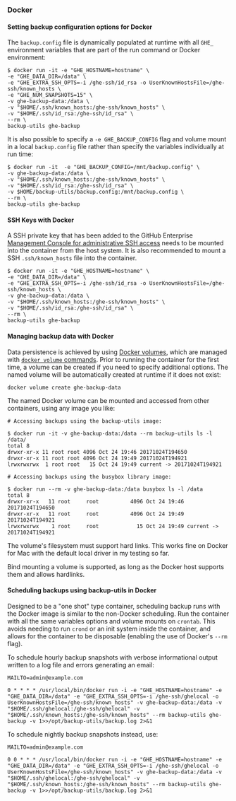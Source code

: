 ### Docker

#### Setting backup configuration options for Docker
The `backup.config` file is dynamically populated at runtime with all `GHE_` environment variables that are part of the run command or Docker environment:

```
$ docker run -it -e "GHE_HOSTNAME=hostname" \
-e "GHE_DATA_DIR=/data" \
-e "GHE_EXTRA_SSH_OPTS=-i /ghe-ssh/id_rsa -o UserKnownHostsFile=/ghe-ssh/known_hosts \
-e "GHE_NUM_SNAPSHOTS=15" \
-v ghe-backup-data:/data \
-v "$HOME/.ssh/known_hosts:/ghe-ssh/known_hosts" \
-v "$HOME/.ssh/id_rsa:/ghe-ssh/id_rsa" \
--rm \
backup-utils ghe-backup
```

It is also possible to specify a `-e GHE_BACKUP_CONFIG` flag and volume mount in a local `backup.config` file rather than specify the variables individually at run time:

```
$ docker run -it  -e "GHE_BACKUP_CONFIG=/mnt/backup.config" \
-v ghe-backup-data:/data \
-v "$HOME/.ssh/known_hosts:/ghe-ssh/known_hosts" \
-v "$HOME/.ssh/id_rsa:/ghe-ssh/id_rsa" \
-v $HOME/backup-utils/backup.config:/mnt/backup.config \
--rm \
backup-utils ghe-backup
```

#### SSH Keys with Docker

A SSH private key that has been added to the GitHub Enterprise [Management Console for administrative SSH access](https://help.github.com/enterprise/admin/guides/installation/administrative-shell-ssh-access/) needs to be mounted into the container from the host system. It is also recommended to mount a SSH `.ssh/known_hosts` file into the container.

```
$ docker run -it -e "GHE_HOSTNAME=hostname" \
-e "GHE_DATA_DIR=/data" \
-e "GHE_EXTRA_SSH_OPTS=-i /ghe-ssh/id_rsa -o UserKnownHostsFile=/ghe-ssh/known_hosts \
-v ghe-backup-data:/data \
-v "$HOME/.ssh/known_hosts:/ghe-ssh/known_hosts" \
-v "$HOME/.ssh/id_rsa:/ghe-ssh/id_rsa" \
--rm \
backup-utils ghe-backup
```

#### Managing backup data with Docker

Data persistence is achieved by using [Docker volumes](https://docs.docker.com/engine/admin/volumes/volumes/), which are managed with [`docker volume` commands](https://docs.docker.com/engine/reference/commandline/volume/). Prior to running the container for the first time, a volume can be created if you need to specify additional options. The named volume will be automatically created at runtime if it does not exist:

```
docker volume create ghe-backup-data
```

The named Docker volume can be mounted and accessed from other containers, using any image you like:

```
# Accessing backups using the backup-utils image:

$ docker run -it -v ghe-backup-data:/data --rm backup-utils ls -l /data/
total 8
drwxr-xr-x 11 root root 4096 Oct 24 19:46 20171024T194650
drwxr-xr-x 11 root root 4096 Oct 24 19:49 20171024T194921
lrwxrwxrwx  1 root root   15 Oct 24 19:49 current -> 20171024T194921

# Accessing backups using the busybox library image:

$ docker run --rm -v ghe-backup-data:/data busybox ls -l /data
total 8
drwxr-xr-x   11 root     root          4096 Oct 24 19:46 20171024T194650
drwxr-xr-x   11 root     root          4096 Oct 24 19:49 20171024T194921
lrwxrwxrwx    1 root     root            15 Oct 24 19:49 current -> 20171024T194921
```

The volume's filesystem must support hard links. This works fine on Docker for Mac with the default local driver in my testing so far.

Bind mounting a volume is supported, as long as the Docker host supports them and allows hardlinks.

#### Scheduling backups using backup-utils in Docker

Designed to be a "one shot" type container, scheduling backup runs with the Docker image is similar to the non-Docker scheduling. Run the container with all the same variables options and volume mounts on `crontab`. This avoids needing to run `crond` or an init system inside the container, and allows for the container to be disposable (enabling the use of Docker's `--rm` flag).

To schedule hourly backup snapshots with verbose informational output written to a log file and errors generating an email:

```
MAILTO=admin@example.com

0 * * * * /usr/local/bin/docker run -i -e "GHE_HOSTNAME=hostname" -e "GHE_DATA_DIR=/data" -e "GHE_EXTRA_SSH_OPTS=-i /ghe-ssh/ghelocal -o UserKnownHostsFile=/ghe-ssh/known_hosts" -v ghe-backup-data:/data -v "$HOME/.ssh/ghelocal:/ghe-ssh/ghelocal" -v "$HOME/.ssh/known_hosts:/ghe-ssh/known_hosts" --rm backup-utils ghe-backup -v 1>>/opt/backup-utils/backup.log 2>&1
```

To schedule nightly backup snapshots instead, use:

```
MAILTO=admin@example.com

0 0 * * * /usr/local/bin/docker run -i -e "GHE_HOSTNAME=hostname" -e "GHE_DATA_DIR=/data" -e "GHE_EXTRA_SSH_OPTS=-i /ghe-ssh/ghelocal -o UserKnownHostsFile=/ghe-ssh/known_hosts" -v ghe-backup-data:/data -v "$HOME/.ssh/ghelocal:/ghe-ssh/ghelocal" -v "$HOME/.ssh/known_hosts:/ghe-ssh/known_hosts" --rm backup-utils ghe-backup -v 1>>/opt/backup-utils/backup.log 2>&1
```
